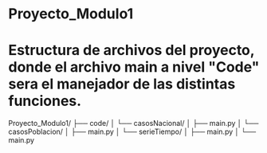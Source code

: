 # Proyecto_Modulo1
# Estructura de archivos del proyecto, donde el archivo main a nivel "Code" sera el manejador de las distintas funciones.

Proyecto_Modulo1/
├── code/
    │
    └── casosNacional/
    │    ├── main.py
    │
    └── casosPoblacion/
    │    ├── main.py
    │
    └── serieTiempo/
    │    ├── main.py
    │
    └── main.py
